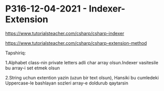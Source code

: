 # P316-12-04-2021 - Indexer-Extension

https://www.tutorialsteacher.com/csharp/csharp-indexer

https://www.tutorialsteacher.com/csharp/csharp-extension-method

Tapshiriq:

1.Alphabet class-nin private letters adli char array olsun.Indexer vasitesile bu array-i set etmek olsun

2.String uchun extention yazin (uzun bir text olsun), Hansiki bu cumledeki Uppercase-le bashlayan sozleri array-e doldurub qaytarsin
